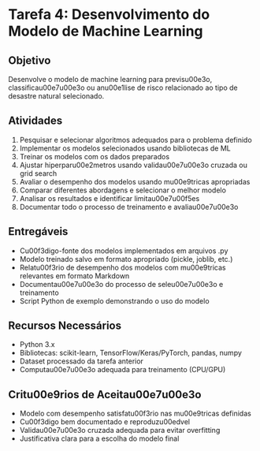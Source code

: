 # Tarefa 4: Desenvolvimento do Modelo de Machine Learning

## Objetivo
Desenvolve o modelo de machine learning para previsu00e3o, classificau00e7u00e3o ou anu00e1lise de risco relacionado ao tipo de desastre natural selecionado.

## Atividades
1. Pesquisar e selecionar algoritmos adequados para o problema definido
2. Implementar os modelos selecionados usando bibliotecas de ML
3. Treinar os modelos com os dados preparados
4. Ajustar hiperparu00e2metros usando validau00e7u00e3o cruzada ou grid search
5. Avaliar o desempenho dos modelos usando mu00e9tricas apropriadas
6. Comparar diferentes abordagens e selecionar o melhor modelo
7. Analisar os resultados e identificar limitau00e7u00f5es
8. Documentar todo o processo de treinamento e avaliau00e7u00e3o

## Entregáveis
- Cu00f3digo-fonte dos modelos implementados em arquivos .py
- Modelo treinado salvo em formato apropriado (pickle, joblib, etc.)
- Relatu00f3rio de desempenho dos modelos com mu00e9tricas relevantes em formato Markdown
- Documentau00e7u00e3o do processo de seleu00e7u00e3o e treinamento
- Script Python de exemplo demonstrando o uso do modelo

## Recursos Necessários
- Python 3.x
- Bibliotecas: scikit-learn, TensorFlow/Keras/PyTorch, pandas, numpy
- Dataset processado da tarefa anterior
- Computau00e7u00e3o adequada para treinamento (CPU/GPU)

## Critu00e9rios de Aceitau00e7u00e3o
- Modelo com desempenho satisfatu00f3rio nas mu00e9tricas definidas
- Cu00f3digo bem documentado e reproduzu00edvel
- Validau00e7u00e3o cruzada adequada para evitar overfitting
- Justificativa clara para a escolha do modelo final
